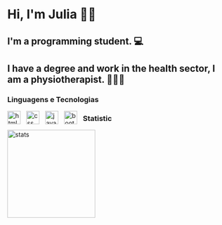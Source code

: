 # Hi, I'm Julia 👋😁

## I'm a programming student. 💻

## I have a degree and work in the health sector, I am a physiotherapist. 👩🏽‍⚕️

### Linguagens e Tecnologias
<p>
 <img 
            align = "left"
            alt = "html"
            width="30px"
            style="padding-right: 10px;"
            src="https://cdn.jsdelivr.net/gh/devicons/devicon@latest/icons/html5/html5-original.svg" />
<img 
            align = "left"
            alt = "css"
            width="30px"
            style="padding-right: 10px;"
            src="https://cdn.jsdelivr.net/gh/devicons/devicon@latest/icons/css3/css3-original.svg" />
            
<img 
            align = "left"
            alt = "javascript"
            width="30px"
            style="padding-right: 10px;"
            src="https://cdn.jsdelivr.net/gh/devicons/devicon@latest/icons/javascript/javascript-plain.svg" />

 <img
            align = "left"
            alt = "bootstrap"
            width="30px"
            style="padding-right: 10px;" 
            src="https://cdn.jsdelivr.net/gh/devicons/devicon@latest/icons/bootstrap/bootstrap-original.svg" />
</p>

### Statistic
<p>
    <img
            align = "left"
            alt = "stats"
            height="200px"
            src="https://github-readme-stats.vercel.app/api?username=jualencar95&show=reviews&theme=synthwave&locale=pt-br"/>
</p>
<!--
**j#ualencar95/jualencar95** is a ✨ _special_ ✨ repository because its `README.md` (this file) appears on your GitHub profile.

Here are some ideas to get you started:

- 🔭 I’m currently working on ...
- 🌱 I’m currently learning ...
- 👯 I’m looking to collaborate on ...
- 🤔 I’m looking for help with ...
- 💬 Ask me about ...
- 📫 How to reach me: ...
- 😄 Pronouns: ...
- ⚡ Fun fact: ...
-->
